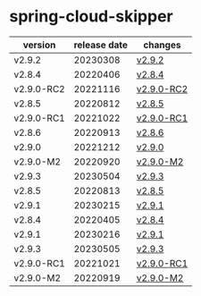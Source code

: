# spring-cloud-skipper	


|version|release date|changes|
|---|---|---|
|v2.9.2|20230308|[v2.9.2](./v2.9.2-20230308.md)|
|v2.8.4|20220406|[v2.8.4](./v2.8.4-20220406.md)|
|v2.9.0-RC2|20221116|[v2.9.0-RC2](./v2.9.0-RC2-20221116.md)|
|v2.8.5|20220812|[v2.8.5](./v2.8.5-20220812.md)|
|v2.9.0-RC1|20221022|[v2.9.0-RC1](./v2.9.0-RC1-20221022.md)|
|v2.8.6|20220913|[v2.8.6](./v2.8.6-20220913.md)|
|v2.9.0|20221212|[v2.9.0](./v2.9.0-20221212.md)|
|v2.9.0-M2|20220920|[v2.9.0-M2](./v2.9.0-M2-20220920.md)|
|v2.9.3|20230504|[v2.9.3](./v2.9.3-20230504.md)|
|v2.8.5|20220813|[v2.8.5](./v2.8.5-20220813.md)|
|v2.9.1|20230215|[v2.9.1](./v2.9.1-20230215.md)|
|v2.8.4|20220405|[v2.8.4](./v2.8.4-20220405.md)|
|v2.9.1|20230216|[v2.9.1](./v2.9.1-20230216.md)|
|v2.9.3|20230505|[v2.9.3](./v2.9.3-20230505.md)|
|v2.9.0-RC1|20221021|[v2.9.0-RC1](./v2.9.0-RC1-20221021.md)|
|v2.9.0-M2|20220919|[v2.9.0-M2](./v2.9.0-M2-20220919.md)|
